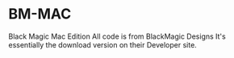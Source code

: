 # BM-MAC
Black Magic Mac Edition
All code is from BlackMagic Designs
It's essentially the download version
on their Developer site.
